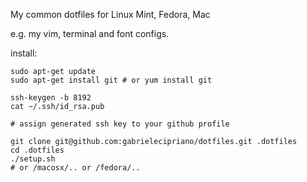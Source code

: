 My common dotfiles for Linux Mint, Fedora, Mac

e.g. my vim, terminal and font configs.

install:

    sudo apt-get update
    sudo apt-get install git # or yum install git
     
    ssh-keygen -b 8192
    cat ~/.ssh/id_rsa.pub
    
    # assign generated ssh key to your github profile

    git clone git@github.com:gabrielecipriano/dotfiles.git .dotfiles
    cd .dotfiles
    ./setup.sh
    # or /macosx/.. or /fedora/..
